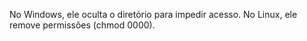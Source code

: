 
No Windows, ele oculta o diretório para impedir acesso.
No Linux, ele remove permissões (chmod 0000).
